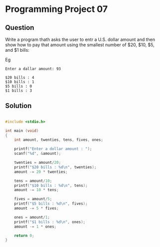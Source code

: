 # Programming Project 07

## Question

Write a program thath asks the user to entr a U.S. dollar amount and then show how to pay that amount using the smallest number of $20, $10, $5, and $1 bills:

Eg 
```
Enter a dallar amount: 93

$20 bills : 4
$10 bills : 1
$5 bills : 0
$1 bills : 3 
```
## Solution

```c

#include <stdio.h>

int main (void)
{
    int amount, twenties, tens, fives, ones;

    printf("Enter a dollar amount : ");
    scanf("%d", &amount);

    twenties = amount/20;
    printf("$20 bills : %d\n", twenties);
    amount -= 20 * twenties;

    tens = amount/10;
    printf("$10 bills : %d\n", tens);
    amount -= 10 * tens;

    fives = amount/5;
    printf("$5 bills : %d\n", fives);
    amount -= 5 * fives;

    ones = amount/1;
    printf("$1 bills : %d\n", ones);
    amount -= 1 * ones;

    return 0;
}
```
